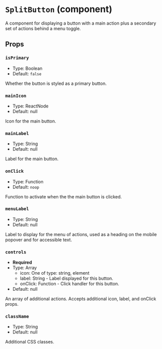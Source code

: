 `SplitButton` (component)
=========================

A component for displaying a button with a main action plus a secondary set of actions behind a menu toggle.



Props
-----

### `isPrimary`

- Type: Boolean
- Default: `false`

Whether the button is styled as a primary button.

### `mainIcon`

- Type: ReactNode
- Default: null

Icon for the main button.

### `mainLabel`

- Type: String
- Default: null

Label for the main button.

### `onClick`

- Type: Function
- Default: `noop`

Function to activate when the the main button is clicked.

### `menuLabel`

- Type: String
- Default: null

Label to display for the menu of actions, used as a heading on the mobile popover and for accessible text.

### `controls`

- **Required**
- Type: Array
  - icon: One of type: string, element
  - label: String - Label displayed for this button.
  - onClick: Function - Click handler for this button.
- Default: null

An array of additional actions. Accepts additional icon, label, and onClick props.

### `className`

- Type: String
- Default: null

Additional CSS classes.

